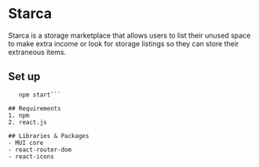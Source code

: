 # Starca
Starca is a storage marketplace that allows users to list their unused space to make extra income or look for storage listings so they can store their extraneous items.

## Set up
```npm install
   npm start```

## Requirements
1. npm
2. react.js

## Libraries & Packages
- MUI core
- react-router-dom
- react-icons